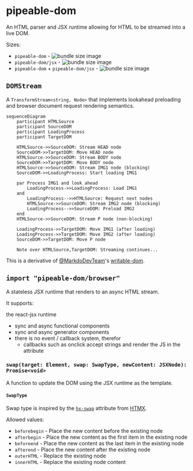 # pipeable-dom

An HTML parser and JSX runtime allowing for HTML to be streamed into a live DOM.

Sizes:

- `pipeable-dom` - ![bundle size image](https://deno.bundlejs.com/badge?q=pipeable-dom@0.0.10)
- `pipeable-dom/jsx` - ![bundle size image](https://deno.bundlejs.com/badge?q=pipeable-dom@0.0.10/jsx)
- `pipeable-dom` + `pipeable-dom/jsx` - ![bundle size image](https://deno.bundlejs.com/badge?q=pipeable-dom@0.0.10,pipeable-dom@0.0.10/jsx)

## `DOMStream`

A `TransformStream<string, Node>` that implements lookahead preloading and browser document request rendering semantics.

```mermaid
sequenceDiagram
    participant HTMLSource
    participant SourceDOM
    participant LoadingProcess
    participant TargetDOM

    HTMLSource->>SourceDOM: Stream HEAD node
    SourceDOM->>TargetDOM: Move HEAD node
    HTMLSource->>SourceDOM: Stream BODY node
    SourceDOM->>TargetDOM: Move BODY node
    HTMLSource->>SourceDOM: Stream IMG1 node (blocking)
    SourceDOM->>LoadingProcess: Start loading IMG1

    par Process IMG1 and look ahead
        LoadingProcess->>LoadingProcess: Load IMG1
    and
        LoadingProcess-->>HTMLSource: Request next nodes
        HTMLSource->>SourceDOM: Stream IMG2 node (blocking)
        LoadingProcess-->>SourceDOM: Preload IMG2
    end
    HTMLSource->>SourceDOM: Stream P node (non-blocking)

    LoadingProcess->>TargetDOM: Move IMG1 (after loading)
    LoadingProcess->>TargetDOM: Move IMG2 (after loading)
    SourceDOM->>TargetDOM: Move P node

    Note over HTMLSource,TargetDOM: Streaming continues...
```

This is a derivative of [@MarkdoDevTeam](https://x.com/MarkoDevTeam)'s [writable-dom](https://github.com/marko-js/writable-dom).

## `import "pipeable-dom/browser"`

A stateless JSX runtime that renders to an async HTML stream.

It supports:

the react-jsx runtime

- sync and async functional components
- sync and async generator components
- there is no event / callback system, therefor
  - callbacks such as onclick accept strings and render the JS in the attribute

### `swap(target: Element, swap: SwapType, newContent: JSXNode):  Promise<void>`

A function to update the DOM using the JSX runtime as the template.

#### `SwapType`

Swap type is inspired by the [`hx-swap`](https://htmx.org/attributes/hx-swap/) attribute from [HTMX](https://htmx.org/).

Allowed values:

- `beforebegin` - Place the new content before the existing node
- `afterbegin` - Place the new content as the first item in the existing node
- `beforeend` - Place the new content as the last item in the existing node
- `afterend` - Place the new content after the existing node
- `outerHTML` - Replace the existing node
- `innerHTML` - Replace the existing node content
